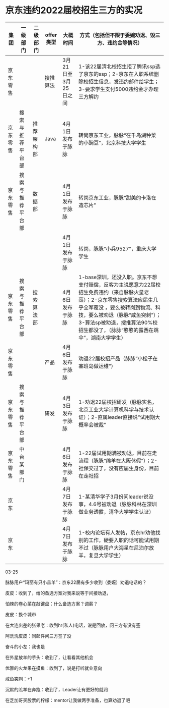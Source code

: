 # 京东违约2022届校招生三方的实况





| 集团     | 一级部门         | 二级部门 | offer类型   | 大概时间             | 方式（包括但不限于委婉劝退、毁三方、违约金等情况）           |
| -------- | ---------------- | -------- | -------- | -------------------- | ------------------------------------------------------------ |
| 京东零售 |  |          | 搜推算法 | 3月21日至3月25日之间 | 1-该22届清北校招生拒了腾讯ssp选了京东的ssp；2-京东在入职系统删除校招生信息，发违约邮件给学生；3-要求学生支付5000违约金才办理三方解约 |
| 京东零售 |   搜索与推荐平台部    |    推荐架构部      |    Java      |      4月1日发布于脉脉   |  转岗京东工业，脉脉“在千岛湖种菜的小豌豆”，北京科技大学学生 |             
| 京东零售 |   搜索与推荐平台部  |  数据部      |          |      4月1日发布于脉脉   |  转岗京东工业，脉脉“甜美的卡洛在造芯片”  |
|  |     |        |          |      4月1日发布于脉脉   |  转岗，脉脉“小兵9527”，重庆大学学生  |
| 京东零售 |  搜索与推荐平台部   |   搜索算法部  |          |      4月6日发布于脉脉   |  1-base深圳，还没入职。京东不想支付赔偿，反客为主说愿意为22届校招生免费违约（来自脉脉火星老薛）；2-京东零售搜索算法应届生几乎全军覆没 ，要么被转岗到物流、科技，要么被劝退（脉脉“咸鱼突刺”）；3-算法sp被劝退，搜推算法90%校招生都没了，（脉脉“憨憨的露西在跳伞”，湖南大学学生）|
| 京东零售 |     |        |    产品      |      4月6日发布于脉脉   |  劝退22届校招产品（脉脉“小松子在塞班岛做运维”）  |
| 京东零售 |   搜索与推荐平台部  |        |    研发      |      4月3日发布于脉脉   |  1-劝退22届校招研发（脉脉实名，北京工业大学计算机科学与技术认证）；2-直属leader直接说“试用期大概率会被裁” |
| 京东零售 |    中台某部门 |        |          |      4月6日发布于脉脉   |  1-22届试用期满被劝退，目前在走流程（脉脉“绵羊在大阪休假”）；2-社保交过了，没有应届生身份，目前在走社招  |
| 京东 |     |        |          |      4月7日发布于脉脉   |  1-某清华学子3月份问leader说没事，4.6号被劝退（脉脉科林在深圳做业务透露，清华大学学生认证）  |
| 京东 |     |        |          |      4月7日发布于脉脉   |  1-校内论坛有人发帖，京东hr劝他找别的工作，硬要入职的话可能试用期不过（脉脉用户大海星在尼泊尔放羊，复旦大学学生） |



03-25

脉脉用户“玛丽有只小羔羊”：京东22届有多少收到（委婉）劝退电话的？



皮皮：收到了，给的备选方案对我来说等于间接劝退，

怕辣的卷心菜在敲键盘：什么备选方案？调薪？

皮皮：换个城市



在大连出差的张果老：收到hr(私人)电话，说是回放，问三方有没有签

阿洗洗皮皮：同邮件问三方签了没

奋斗的小左：我也是



在外星放羊的芋头：收到了，让看看其他机会

优雅的火龙果在摸鱼：收到了，说是打听就业意向

咸鱼突刺：+1



沉默的羔羊在奔跑：收到了，Leader让有更好的就润

在芝加哥买股票的柠檬：mentor让我做两手准备，也算劝退了吧

